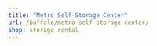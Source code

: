 ```yaml
---
title: "Metro Self-Storage Center"
url: /buffalo/metro-self-storage-center/
shop: storage rental
---
```

